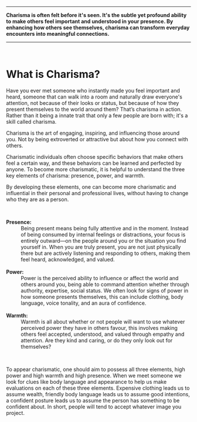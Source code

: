 ___

**Charisma is often felt before it's seen. It's the subtle yet profound ability to make others feel important and understood in your presence. By enhancing how others see themselves, charisma can transform everyday encounters into meaningful connections.**

___


&nbsp;

# What is Charisma?

Have you ever met someone who instantly made you feel important and heard, someone that can walk into a room and naturally draw everyone's attention, not because of their looks or status, but because of how they present themselves to the world around them? That’s charisma in action. Rather than it being a innate trait that only a few people are born with; it's a skill called charisma.

Charisma is the art of engaging, inspiring, and influencing those around you. Not by being extroverted or attractive but about how you connect with others.

Charismatic individuals often choose specific behaviors that make others feel a certain way, and these behaviors can be learned and perfected by anyone. To become more charismatic, it is helpful to understand the three key elements of charisma: presence, power, and warmth.

By developing these elements, one can become more charismatic and influential in their personal and professional lives, without having to change who they are as a person.


&nbsp;


<dl>
  <dt><b>
    Presence:
  </b></dt>
  <dd>
    Being present means being fully attentive and in the moment. Instead of being consumed by internal feelings or distractions, your focus is entirely outward—on the people around you or the situation you find yourself in. When you are truly present, you are not just physically there but are actively listening and responding to others, making them feel heard, acknowledged, and valued.
  </dd>
<br>
  <dt><b>
    Power:
  </b></dt>
  <dd>
    Power is the perceived ability to influence or affect the world and others around you, being able to command attention whether through authority, expertise, social status. We often look for signs of power in how someone presents themselves, this can include clothing, body language, voice tonality, and an aura of confidence.
  </dd>
<br>
  <dt><b>
    Warmth:
  </b></dt>  
  <dd>
    Warmth is all about whether or not people will want to use whatever perceived power they have in others favour, this involves making others feel accepted, understood, and valued through empathy and attention. Are they kind and caring, or do they only look out for themselves?
  </dd>
</dl>


&nbsp;


To appear charismatic, one should aim to possess all three elements, high power and high warmth and high presence. When we meet someone we look for clues like body language and appearance to help us make evaluations on each of these three elements. Expensive clothing leads us to assume wealth, friendly body language leads us to assume good intentions, a confident posture leads us to assume the person has something to be confident about. In short, people will tend to accept whatever image you project.


&nbsp;

